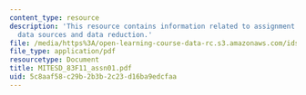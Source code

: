 ```yaml
---
content_type: resource
description: 'This resource contains information related to assignment 1: observations,
  data sources and data reduction.'
file: /media/https%3A/open-learning-course-data-rc.s3.amazonaws.com/ids-900-doctoral-seminar-in-engineering-systems-fall-2011/5c8aaf58c29b2b3b2c23d16ba9edcfaa_MITESD_83F11_assn01.pdf
file_type: application/pdf
resourcetype: Document
title: MITESD_83F11_assn01.pdf
uid: 5c8aaf58-c29b-2b3b-2c23-d16ba9edcfaa
---
```


